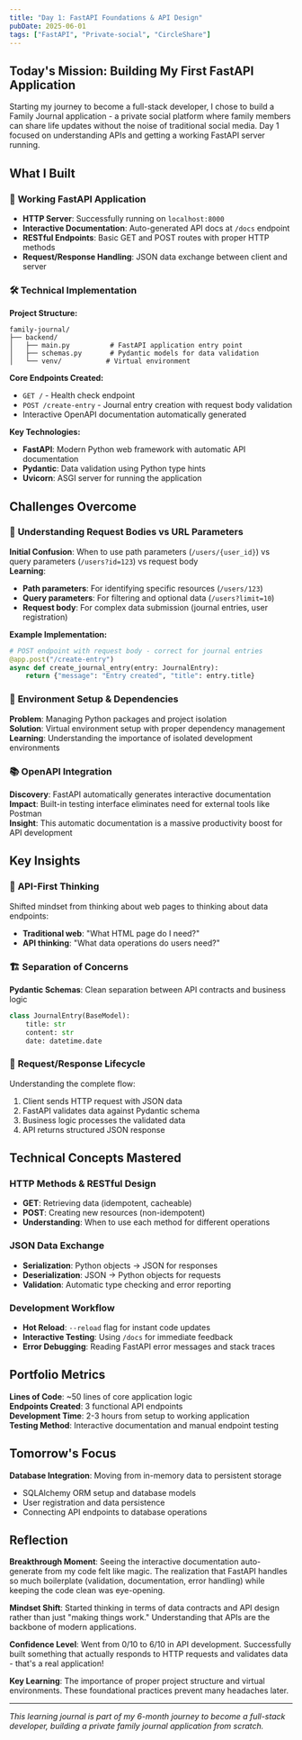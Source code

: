 ```yaml
---
title: "Day 1: FastAPI Foundations & API Design"
pubDate: 2025-06-01
tags: ["FastAPI", "Private-social", "CircleShare"]
---
```


## Today's Mission: Building My First FastAPI Application

Starting my journey to become a full-stack developer, I chose to build a Family Journal application - a private social platform where family members can share life updates without the noise of traditional social media. Day 1 focused on understanding APIs and getting a working FastAPI server running.

## What I Built

### 🚀 **Working FastAPI Application**
- **HTTP Server**: Successfully running on `localhost:8000`
- **Interactive Documentation**: Auto-generated API docs at `/docs` endpoint
- **RESTful Endpoints**: Basic GET and POST routes with proper HTTP methods
- **Request/Response Handling**: JSON data exchange between client and server

### 🛠 **Technical Implementation**

**Project Structure:**
```
family-journal/
├── backend/
│   ├── main.py          # FastAPI application entry point
│   ├── schemas.py       # Pydantic models for data validation
│   └── venv/           # Virtual environment
```

**Core Endpoints Created:**
- `GET /` - Health check endpoint
- `POST /create-entry` - Journal entry creation with request body validation
- Interactive OpenAPI documentation automatically generated

**Key Technologies:**
- **FastAPI**: Modern Python web framework with automatic API documentation
- **Pydantic**: Data validation using Python type hints
- **Uvicorn**: ASGI server for running the application

## Challenges Overcome

### 🧩 **Understanding Request Bodies vs URL Parameters**
**Initial Confusion**: When to use path parameters (`/users/{user_id}`) vs query parameters (`/users?id=123`) vs request body  
**Learning**: 
- **Path parameters**: For identifying specific resources (`/users/123`)
- **Query parameters**: For filtering and optional data (`/users?limit=10`)
- **Request body**: For complex data submission (journal entries, user registration)

**Example Implementation:**
```python
# POST endpoint with request body - correct for journal entries
@app.post("/create-entry")
async def create_journal_entry(entry: JournalEntry):
    return {"message": "Entry created", "title": entry.title}
```

### 🔧 **Environment Setup & Dependencies**
**Problem**: Managing Python packages and project isolation  
**Solution**: Virtual environment setup with proper dependency management  
**Learning**: Understanding the importance of isolated development environments

### 📚 **OpenAPI Integration** 
**Discovery**: FastAPI automatically generates interactive documentation  
**Impact**: Built-in testing interface eliminates need for external tools like Postman  
**Insight**: This automatic documentation is a massive productivity boost for API development

## Key Insights

### 🎯 **API-First Thinking**
Shifted mindset from thinking about web pages to thinking about data endpoints:
- **Traditional web**: "What HTML page do I need?"
- **API thinking**: "What data operations do users need?"

### 🏗 **Separation of Concerns**
**Pydantic Schemas**: Clean separation between API contracts and business logic
```python
class JournalEntry(BaseModel):
    title: str
    content: str
    date: datetime.date
```

### 🔄 **Request/Response Lifecycle**
Understanding the complete flow:
1. Client sends HTTP request with JSON data
2. FastAPI validates data against Pydantic schema
3. Business logic processes the validated data
4. API returns structured JSON response

## Technical Concepts Mastered

### **HTTP Methods & RESTful Design**
- **GET**: Retrieving data (idempotent, cacheable)
- **POST**: Creating new resources (non-idempotent)
- **Understanding**: When to use each method for different operations

### **JSON Data Exchange**
- **Serialization**: Python objects → JSON for responses
- **Deserialization**: JSON → Python objects for requests
- **Validation**: Automatic type checking and error reporting

### **Development Workflow**
- **Hot Reload**: `--reload` flag for instant code updates
- **Interactive Testing**: Using `/docs` for immediate feedback
- **Error Debugging**: Reading FastAPI error messages and stack traces

## Portfolio Metrics

**Lines of Code**: ~50 lines of core application logic  
**Endpoints Created**: 3 functional API endpoints  
**Development Time**: 2-3 hours from setup to working application  
**Testing Method**: Interactive documentation and manual endpoint testing

## Tomorrow's Focus

**Database Integration**: Moving from in-memory data to persistent storage
- SQLAlchemy ORM setup and database models
- User registration and data persistence
- Connecting API endpoints to database operations

## Reflection

**Breakthrough Moment**: Seeing the interactive documentation auto-generate from my code felt like magic. The realization that FastAPI handles so much boilerplate (validation, documentation, error handling) while keeping the code clean was eye-opening.

**Mindset Shift**: Started thinking in terms of data contracts and API design rather than just "making things work." Understanding that APIs are the backbone of modern applications.

**Confidence Level**: Went from 0/10 to 6/10 in API development. Successfully built something that actually responds to HTTP requests and validates data - that's a real application!

**Key Learning**: The importance of proper project structure and virtual environments. These foundational practices prevent many headaches later.

---

*This learning journal is part of my 6-month journey to become a full-stack developer, building a private family journal application from scratch.*
